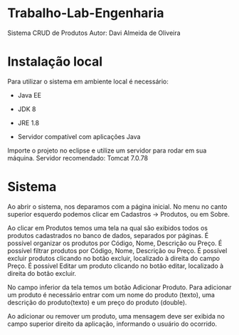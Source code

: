 # Trabalho-Lab-Engenharia


Sistema CRUD de Produtos
Autor: Davi Almeida de Oliveira

# Instalação local
Para utilizar o sistema em ambiente local é necessário:

- Java EE

- JDK 8

- JRE 1.8

- Servidor compatível com aplicações Java

Importe o projeto no eclipse e utilize um servidor para rodar em sua máquina.
Servidor recomendado: Tomcat 7.0.78

# Sistema

Ao abrir o sistema, nos deparamos com a página inicial.
No menu no canto superior esquerdo podemos clicar em Cadastros -> Produtos, ou em Sobre.

Ao clicar em Produtos temos uma tela na qual são exibidos todos os produtos cadastrados no banco de dados, separados por páginas.
É possível organizar os produtos por Código, Nome, Descrição ou Preço.
É possível filtrar produtos por Código, Nome, Descrição ou Preço.
É possível excluir produtos clicando no botão excluir, localizado à direita do campo Preço.
É possível Editar um produto clicando no botão editar, localizado à direita do botão excluir.

No campo inferior da tela temos um botão Adicionar Produto.
Para adicionar um produto é necessário entrar com um nome do produto (texto), uma descrição do produto(texto) e um preço do produto (double).

Ao adicionar ou remover um produto, uma mensagem deve ser exibida no campo superior direito da aplicação, informando o usuário do ocorrido.
